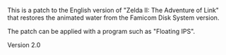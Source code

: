 This is a patch to the English version of "Zelda II: The Adventure of Link" that restores the animated water from the Famicom Disk System version.

The patch can be applied with a program such as "Floating IPS".

Version 2.0
